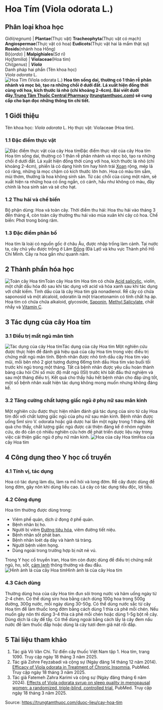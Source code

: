 # Hoa Tím (Viola odorata L.)

Phân loại khoa học  
---  
Giới(_regnum_) |  **Plantae**(Thực vật) **Tracheophyta**(Thực vật có mạch) **Angiospermae**(Thực vật có hoa) **Eudicots**(Thực vật hai lá mầm thật sự) **Rosids**(nhánh hoa Hồng)  
Bộ(_ordo_) | **Malpighiales**(Sơ ri)  
Họ(_familia_) | **Violaceae**(Hoa tím)  
Chi(_genus_) | **_Viola_**  
Danh pháp hai phần (Tên khoa học)  
_Viola odorata_ L.  
![Hoa Tím \(Viola odorata L.\)](https://trungtamthuoc.com/images/others/cay-hoa-tim-1487.jpg)
**Hoa tím sống dai, thường có 1 thân rễ phân nhánh và mọc bò, tạo ra những chồi ở dưới đất. Lá xuất hiện đồng thời cùng với hoa, kích thước lá nhỏ (chỉ khoảng 2-4cm). Bài viết dưới đây,[Trung Tâm Thuốc Central Pharmacy](https://trungtamthuoc.com/ "Trung Tâm Thuốc Central Pharmacy") ([trungtamthuoc.com](https://trungtamthuoc.com/ "trungtamthuoc.com")) sẽ cung cấp cho bạn đọc những thông tin chi tiết.**
##  1 Giới thiệu
Tên khoa học: _Viola odorata_ L.
Họ thực vật: Violaceae (Hoa tím).
### 1.1 Đặc điểm thực vật
![Đặc điểm thực vật của cây Hoa tím](https://trungtamthuoc.com/images/item/cay-hoa-tim-0.jpg)Đặc điểm thực vật của cây Hoa tím
Hoa tím sống dai, thường có 1 thân rễ phân nhánh và mọc bò, tạo ra những chồi ở dưới đất.
Lá xuất hiện đồng thời cùng với hoa, kích thước lá nhỏ (chỉ khoảng 2-4cm), phiến lá có dạng hình tim hay hình trái [Xoan](https://trungtamthuoc.com/duoc-lieu/cay-xoan "Xoan") rộng, mép lá có răng, những lá mọc chậm có kích thước lớn hơn.
Hoa có màu tím sẫm, mùi thơm, thường là hoa không sinh sản. Từ các chồi của cùng một năm, sẽ xuất hiện ra những hoa có ống ngắn, có cánh, hầu như không có màu, đây chính là hoa sinh sản và sẽ cho hạt.
### 1.2 Thu hái và chế biến
Bộ phận dùng: Hoa và toàn cây.
Thời điểm thu hái: Hoa thu hái vào tháng 3 đến tháng 4, còn toàn cây thường thu hái vào mùa xuân khi cây có hoa.
Chế biến: Phơi trong bóng râm.
### 1.3 Đặc điểm phân bố
Hoa tím là loài có nguồn gốc ở châu Âu, được nhập trồng làm cảnh. Tại nước ta, cây chủ yếu được trồng ở Lâm [Đồng](https://trungtamthuoc.com/hoat-chat/dong "Đồng") (Đà Lạt) và khu vực Thành phố Hồ Chí Minh.
Cây ra hoa gần như quanh năm.
##  2 Thành phần hóa học
![Toàn cây Hoa tím](https://trungtamthuoc.com/images/item/cay-hoa-tim-1.jpg)Toàn cây Hoa tím
Hoa tím có chứa [Acid salicylic](https://trungtamthuoc.com/hoat-chat/acid-salicylic "Acid salicylic"), violin, một chất dầu hóa đỏ sau khi tác dụng với acid và hóa xanh sau khi tác dụng với chất kiềm.
Tinh dầu của lá cây Hoa tím già nonadienol.
Rễ cây có chứa saponosid và một alcaloid, odoratin là một triacetonamin có tính chất hạ áp.
Hoa tím có chứa chứa alkaloid, glycoside, [Saponin](https://trungtamthuoc.com/hoat-chat/saponin "Saponin"), [Methyl Salicylate](https://trungtamthuoc.com/hoat-chat/methyl-salicylate "Methyl Salicylate"), chất nhầy và [Vitamin C](https://trungtamthuoc.com/hoat-chat/vitamin-c "Vitamin C").
##  3 Tác dụng của cây Hoa tím
### 3.1 Điều trị mất ngủ mãn tính
![Tác dụng của cây Hoa tím](https://trungtamthuoc.com/images/item/cay-hoa-tim-2.jpg)Tác dụng của cây Hoa tím
Một nghiên cứu được thực hiện để đánh giá hiệu quả của cây Hoa tím trong việc điều trị chứng mất ngủ mãn tính.
Bệnh nhân được nhỏ tinh dầu cây Hoa tím vào mũi, mỗi bên nhỏ 2 giọt tương đương 66mg tinh dầu Hoa tím vào buổi tối trước khi ngủ trong một tháng. Tất cả bệnh nhân được yêu cầu hoàn thành bảng câu hỏi Chỉ số mức độ mất ngủ (ISI) trước khi bắt đầu thử nghiệm và sau một tháng điều trị.
Kết quả cho thấy hầu hết bệnh nhân cho đáp ứng tốt, một số bệnh nhân xuất hiện tác dụng không mong muốn nhưng không đáng kể.
### 3.2 Tăng cường chất lượng giấc ngủ ở phụ nữ sau mãn kinh
Một nghiên cứu được thực hiện nhằm đánh giá tác dụng của siro từ cây Hoa tím đối với chất lượng giấc ngủ của phụ nữ sau mãn kinh.
Bệnh nhân được uống 5ml siro V. odorata hoặc giả dược hai lần một ngày trong 1 tháng.
Kết quả cho thấy, chất lượng giấc ngủ được cải thiện đáng kể ở nhóm nghiên cứu, do đó cần có nhiều nghiên cứu hơn để phát triển dược liệu này trong việc cải thiện giấc ngủ ở phụ nữ mãn kinh.
![Hoa của cây Hoa tím](https://trungtamthuoc.com/images/item/cay-hoa-tim-3.jpg)Hoa của cây Hoa tím
##  4 Công dụng theo Y học cổ truyền
### 4.1 Tính vị, tác dụng
Hoa có tác dụng làm dịu, làm ra mồ hôi và long đờm.
Rễ cây được dùng để long đờm, gây nôn khi dùng liều cao.
Lá cây có tác dụng tiêu độc, lợi tiểu.
### 4.2 Công dụng
Hoa tím thường được dùng trong:
  * Viêm phế quản, dịch ứ đọng ở phế quản.
  * Bệnh nhân bị ho.
  * Người bị viêm [Đường tiêu hóa](https://trungtamthuoc.com/thuoc-tieu-hoa "Đường tiêu hóa"), viêm đường tiết niệu.
  * Bệnh nhân sốt phát ban.
  * Bệnh nhân loét dạ dày và hành tá tràng.
  * Người bệnh viêm họng.
  * Dùng ngoài trong trường hợp bị nứt nẻ vú.


Trong Y học cổ truyền Iran, Hoa tím còn được dùng để điều trị chứng mất ngủ, ho, sốt, [cảm lạnh](https://trungtamthuoc.com/bai-viet/cam-lanh-nguyen-nhan-trieu-chung-va-cac-bai-thuoc-dan-gian-chua-tri "cảm lạnh") thông thường và đau đầu.
![Hình ảnh lá của cây Hoa tím](https://trungtamthuoc.com/images/item/cay-hoa-tim-4.jpg)Hình ảnh lá của cây Hoa tím
### 4.3 Cách dùng
Thường dùng hoa của cây Hoa tím đun sôi trong nước và hãm uống ngày từ 2-4 chén. Có thể dùng siro hoa bằng cách dùng 100g hoa trong 500g đường, 300g nước, mỗi ngày dùng 30-50g.
Có thể dùng nước sắc từ cây Hoa tím để làm thuốc long đờm bằng cách dùng 1 thìa cà phê mỗi chén.
Nếu muốn gây nôn thì dùng 3-4 thìa cà phê mỗi chén hoặc dùng 1-5g bột rễ cây.
Dùng dịch lá cây để tẩy.
Có thể dùng ngoài bằng cách lấy lá cây đem nấu nước để làm thuốc đắp hoặc dùng lá cây tươi đem giã nát rồi đắp.
##  5 Tài liệu tham khảo
  1. Tác giả Võ Văn Chi. Từ điển cây thuốc Việt Nam tập 1. Hoa tím, trang 1090. Truy cập ngày 18 tháng 3 năm 2025.
  2. Tác giả Zohre Feyzabadi và cộng sự (Ngày đăng 14 tháng 12 năm 2014). [Efficacy of Viola odorata in Treatment of Chronic Insomnia](https://pmc.ncbi.nlm.nih.gov/articles/PMC4341349/), PubMed. Truy cập ngày 18 tháng 3 năm 2025.
  3. Tác giả Fatemeh Zahra Karimi và cộng sự (Ngày đăng tháng 6 năm 2024). [Effects of Viola odorata syrup on sleep quality in menopausal women: a randomized, triple-blind, controlled trial](https://pubmed.ncbi.nlm.nih.gov/38177831/), PubMed. Truy cập ngày 18 tháng 3 năm 2025.




Source: https://trungtamthuoc.com/duoc-lieu/cay-hoa-tim